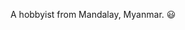 A hobbyist from Mandalay, Myanmar. 😃

<!---
tunaung22/tunaung22 is a ✨ special ✨ repository because its `README.md` (this file) appears on your GitHub profile.
You can click the Preview link to take a look at your changes.
--->
